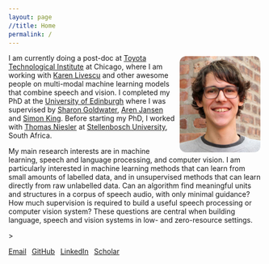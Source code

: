 ```yaml
---
layout: page
//title: Home
permalink: /
---
```


<!-- <img style="float:right;margin-top:-10px;margin-left:10px;" src="images/herman3.jpg" alt="Mugshot"> -->
<img style="float:right;margin-left:10px;height:190px;margin-top:5px;margin-right:5px" src="images/herman_scaled_rounded.jpg" alt="Mugshot">

I am currently doing a post-doc at [Toyota Technological Institute](http://www.ttic.edu/) at Chicago, where I am working with [Karen Livescu](http://ttic.uchicago.edu/~klivescu/) and other awesome people on multi-modal machine learning models that combine speech and vision. I completed my PhD at the [University of Edinburgh](http://www.ed.ac.uk/) where I was supervised by [Sharon Goldwater](http://homepages.inf.ed.ac.uk/sgwater/), [Aren Jansen](http://old-site.clsp.jhu.edu/~ajansen/) and [Simon King](http://homepages.inf.ed.ac.uk/simonk/). Before starting my PhD, I worked with [Thomas Niesler](http://dsp.sun.ac.za/~trn/) at [Stellenbosch University](http://www.sun.ac.za/), South Africa.

My main research interests are in machine learning, speech and language processing, and computer vision. I am particularly interested in machine learning methods that can learn from small amounts of labelled data, and in unsupervised methods that can learn directly from raw unlabelled data. Can an algorithm find meaningful units and structures in a corpus of speech audio, with only minimal guidance? How much supervision is required to build a useful speech processing or computer vision system? These questions are central when building language, speech and vision systems in low- and zero-resource settings.

<!-- How can we combine multiple modalities (e.g. speech+vision) to alleviate data requirements?  -->

<!-- So far I have mainly been working on Bayesian and neural network models to solve low-resource speech processing problems. -->

<!-- Welcome to my home page. I am currently a PhD student at the [University of Edinburgh](http://www.ed.ac.uk/), where I am working in the [ILCC](http://www.ilcc.inf.ed.ac.uk/) and [CSTR](http://www.cstr.ed.ac.uk/) institutes within the [School of Informatics](http://www.inf.ed.ac.uk/). I am supervised by [Sharon Goldwater](http://homepages.inf.ed.ac.uk/sgwater/), [Aren Jansen](http://old-site.clsp.jhu.edu/~ajansen/) and [Simon King](http://homepages.inf.ed.ac.uk/simonk/). Before starting my PhD, I worked with [Thomas Niesler](http://dsp.sun.ac.za/~trn/) at the [Department of Electrical and Electronic Engineering](http://www.ee.sun.ac.za/) at [Stellenbosch University](http://www.sun.ac.za/), South Africa. -->

<!-- My main interests are in machine learning, speech processing, natural language processing and signal processing. I'm particularly interested in how much a computer can discover about language with minimal or no supervision. Can a machine that is presented with a large set of unlabelled data learn (some form) of a language? Can an algorithm find meaningful units and structures in a corpus of speech audio, with only minimal guidance? These questions are central when building language and speech processing systems in low- and zero-resource settings. -->

<!-- <a href="m&#x61;&#105;l&#x74;&#111;:{{ site.email }}">[Email]</a>&ensp;
<a href="https://github.com/{{ site.github_username }}">[GitHub]</a>&ensp;
<a href="https://www.linkedin.com/in/{{ site.linkedin_username }}">[LinkedIn]</a>&ensp;
<a href="{{ site.google_scholar }}">[Scholar]</a -->>


<!-- <div style="text-align:center"> -->

<a href="m&#x61;&#105;l&#x74;&#111;:{{ site.email }}"><i class="fa fa-envelope-o" aria-hidden="true"></i> Email</a>&ensp;
<a href="https://github.com/{{ site.github_username }}"><i class="fa fa-github" aria-hidden="true"></i> GitHub</a>&ensp;
<a href="https://www.linkedin.com/in/{{ site.linkedin_username }}"><i class="fa fa-linkedin-square" aria-hidden="true"></i> LinkedIn</a>&ensp;
<a href="{{ site.google_scholar }}"><i class="fa fa-google" aria-hidden="true"></i> Scholar</a>

<!-- </div> -->
